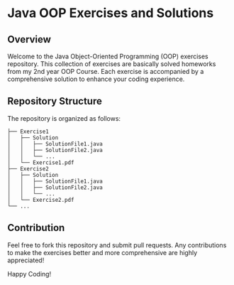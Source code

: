 # Java OOP Exercises and Solutions

## Overview

Welcome to the Java Object-Oriented Programming (OOP) exercises repository. This collection of exercises are basically solved homeworks from my 2nd year OOP Course. Each exercise is accompanied by a comprehensive solution to enhance your coding experience.

## Repository Structure

The repository is organized as follows:
```
├── Exercise1
│   ├── Solution
│   │   ├── SolutionFile1.java
│   │   ├── SolutionFile2.java
│   │   └── ...
│   └── Exercise1.pdf
├── Exercise2
│   ├── Solution
│   │   ├── SolutionFile1.java
│   │   ├── SolutionFile2.java
│   │   └── ...
│   └── Exercise2.pdf
└── ...
```

## Contribution

Feel free to fork this repository and submit pull requests. Any contributions to make the exercises better and more comprehensive are highly appreciated!

Happy Coding!
